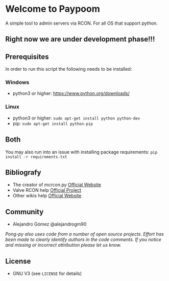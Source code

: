 # Welcome to Paypoom #

A simple tool to admin servers via RCON. For all OS that support python.

## Right now we are under development phase!!! ##

## Prerequisites ##
In order to run this script the following needs to be installed:

### Windows ###
 - python3 or higher: https://www.python.org/downloads/

### Linux ###
 - python3 or higher: `sudo apt-get install python python-dev`
 - pip: `sudo apt-get install python-pip`

## Both ##
You may also run into an issue with installing package requirements: 
`pip install -r requirements.txt`


## Bibliografy ##
- The creator of mcrcon.py [Official Website](https://github.com/barneygale/MCRcon)
- Valve RCON help [Official Project](https://developer.valvesoftware.com/wiki/Source_RCON_Protocol)
- Other wikis help [Official Website](http://wiki.vg/RCON)


## Community ##
- Alejandro Gómez @alejandrogm90

*Pong-py also uses code from a number of open source projects. Effort has been made to clearly identify authors in the code comments. If you notice and missing or incorrect attribution please let us know.*


## License ##
* GNU V3 (see `LICENSE` for details)
